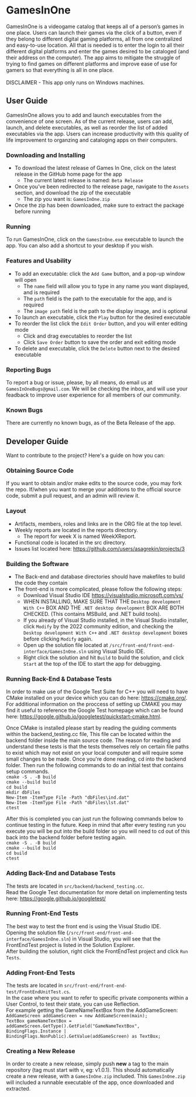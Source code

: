 # GamesInOne
GamesInOne is a videogame catalog that keeps all of a person’s games in one place. Users can launch their games via the click of a button, even if they belong to different digital gaming platforms, all from one centralized and easy-to-use location. All that is needed is to enter the login to all their different digital platforms and enter the games desired to be cataloged (and their address on the computer). The app aims to mitigate the struggle of trying to find games on different platforms and improve ease of use for gamers so that everything is all in one place.\
\
DISCLAIMER - This app only runs on Windows machines.

## User Guide
GamesInOne allows you to add and launch executables from the convenience of one screen. As of the current release, users can add, launch, and delete executables, as well as reorder the list of added executables via the app. Users can increase productivity with this quality of life improvement to organzing and cataloging apps on their computers.

### Downloading and Installing
- To download the latest release of Games In One, click on the latest release in the GitHub home page for the app
  - The current latest release is named: `Beta Release`
- Once you've been redirected to the release page, navigate to the `Assets` section, and download the zip of the executable
  - The zip you want is: `GamesInOne.zip`
- Once the zip has been downloaded, make sure to extract the package before running

### Running
To run GamesInOne, click on the `GamesInOne.exe` executable to launch the app. You can also add a shortcut to your desktop if you wish.

### Features and Usability
- To add an executable: click the `Add Game` button, and a pop-up window will open
  - The `name` field will allow you to type in any name you want displayed, and is required
  - The `path` field is the path to the executable for the app, and is required
  - The `image path` field is the path to the display image, and is optional
- To launch an executable, click the `Play` button for the desired executable
- To reorder the list click the `Edit Order` button, and you will enter editing mode
  - Click and drag executables to reorder the list
  - Click `Save Order` button to save the order and exit editing mode
- To delete and executable, click the `Delete` button next to the desired executable

### Reporting Bugs
To report a bug or issue, please, by all means, do email us at `GamesInOneBugs@gmail.com`. We will be checking the inbox, and will use your feadback to improve user experience for all members of our community.

### Known Bugs
There are currently no known bugs, as of the Beta Release of the app.

## Developer Guide
Want to contribute to the project? Here's a guide on how you can:

### Obtaining Source Code
If you want to obtain and/or make edits to the source code, you may fork the repo. If/when you want to merge your additions to the official source code, submit a pull request, and an admin will review it.

### Layout
- Artifacts, members, roles and links are in the ORG file at the top level.
- Weekly reports are located in the reports directory.
  - The report for week X is named WeekXReport.
- Functional code is located in the src directory.
- Issues list located here: https://github.com/users/asagrekin/projects/3

### Building the Software
- The Back-end and database directories should have makefiles to build the code they contain
- The front-end is more complicated, please follow the following steps:
  - Download Visual Studio IDE https://visualstudio.microsoft.com/vs/ 
  - WHEN INSTALLING, MAKE SURE THAT THE `Desktop development With C++` BOX AND THE `.NET desktop development` BOX ARE BOTH CHECKED. (This contains MSBuild, and .NET build tools).
  - If you already of Visual Studio installed, in the Visual Studio installer, click `Modify` by the 2022 community edition, and checking the `Desktop development With C++` and `.NET desktop development` boxes before clicking `Modify` again.
  - Open up the solution file located at `/src/front-end/front-end-interface/GamesInOne.sln` using Visual Studio IDE.
  - Right click the solution and hit `Build` to build the solution, and click `Start` at the top of the IDE to start the app for debugging.



### Running Back-End & Database Tests
In order to make use of the Google Test Suite for C++ you will need to have CMake installed on your device which you can do here: https://cmake.org/. For additional information on the proccess of setting up CMAKE you may find it useful to reference the Google Test homepage which can be found here: https://google.github.io/googletest/quickstart-cmake.html.

Once CMake is installed please start by reading the guiding comments within the backend_testing.cc file, This file can be located within the backend folder inside the main source code. The reason for reading and understand these tests is that the tests themselves rely on certain file paths to exist which may not exist on your local computer and will require some small changes to be made. Once you're done reading, cd into the backend folder. Then run the following commands to do an initial test that contains setup commands.\
`cmake -S . -B build`                                                                      
`cmake --build build`\
`cd build`\
`mkdir dbFiles`\
`New-Item -ItemType File -Path "dbFiles\ind.dat"`\
`New-Item -ItemType File -Path "dbFiles\lst.dat"`\
`ctest`

After this is completed you can just run the following commands below to continue testing in the future. Keep in mind that after every testing run you execute you will be put into the build folder so you will need to cd out of this back into the backend folder before testing again.\
`cmake -S . -B build`                                                                      
`cmake --build build`\
`cd build`\
`ctest`

### Adding Back-End and Database Tests
The tests are located in `src/backend/backend_testing.cc`.\
Read the Google Test documentation for more detail on implementing tests here: https://google.github.io/googletest/

### Running Front-End Tests
The best way to test the front end is using the Visual Studio IDE. \
Opening the solution file (`/src/front-end/front-end-interface/GamesInOne.sln`) in Visual Studio, you will see that the FrontEndTest project is listed in the Solution Explorer.\
After building the solution, right click the FrontEndTest project and click `Run Tests`.

### Adding Front-End Tests
The tests are located in `src/front-end/front-end-test/FrontEndUnitTest.cs`.\
In the case where you want to refer to specific private components within a User Control, to test their state, you can use Reflection.\
For example getting the GameNameTextBox from the AddGameScreen:\
`AddGameScreen addGameScreen = new AddGameScreen(main);`\
`TextBox gameNameTextBox = addGameScreen.GetType().GetField("GameNameTextBox", BindingFlags.Instance | BindingFlags.NonPublic).GetValue(addGameScreen) as TextBox;`

### Creating a New Release
In order to create a new release, simply push **new** a tag to the main repository (tag must start with v, eg: v1.0.1). This should automatically create a new release, with a `GamesInOne.zip` included. This `GamesInOne.zip` will included a runnable executable of the app, once downloaded and extracted.
